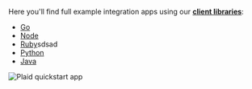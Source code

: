 Here you'll find full example integration apps using our [**client libraries**][libraries]:

- [Go][go-example]
- [Node][node-example]
- [Ruby][ruby-example]sdsad
- [Python][python-example]
- [Java][java-example]

![Plaid quickstart app](/assets/quickstart-screenshot.png)

[quickstart]: https://plaid.com/docs/quickstart
[libraries]: https://plaid.com/docs/libraries
[node-example]: /node
[ruby-example]: /ruby
[python-example]: /python
[java-example]: /java
[go-example]: /go

